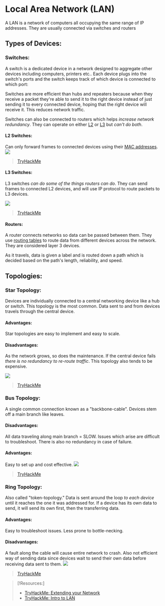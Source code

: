 
# Local Area Network (LAN)
A LAN is a network of computers all occupying the same range of IP addresses. They are usually connected via switches and routers

## Types of Devices:
### Switches:
A switch is a dedicated device in a network designed to aggregate other devices including computers, printers etc.. Each device plugs into the switch's ports and the switch keeps track of which device is connected to which port:

Switches are more efficient than hubs and repeaters because when they receive a packet they're able to send it to the right device instead of just sending it to every connected device, hoping that the right device will receive it. This reduces network traffic.

Switches can also be connected to routers which helps *increase network redundancy*. They can operate on either [L2](/networking/OSI/data-link-layer.md) or [L3](/networking/OSI/network-layer.md) but *can't do both*.

#### L2 Switches:
Can only forward frames to connected devices using their [MAC addresses](/networking/OSI/MAC-addresses.md).
![](/networking/networking-pics/LAN-1.png)
>	[TryHackMe](https://tryhackme.com/room/extendingyournetwork)

#### L3 Switches:
L3 switches *can do some of the things routers can do*. They can send frames to connected L2 devices, and will use IP protocol to route packets to L3 devices.

![](/networking/networking-pics/LAN-2.png) 
>	[TryHackMe](https://tryhackme.com/room/extendingyournetwork)

#### Routers:
A router connects networks so data can be passed between them. They use [routing tables](/networking/routing/routing-table.md) to route data from different devices across the network. They are considered layer 3 devices.

As it travels, data is given a label and is routed down a path which is decided based on the path's length, reliability, and speed.

## Topologies:
### Star Topology:
Devices are individually connected to a central networking device like a hub or switch. This topology is the most common. Data sent to and from devices travels through the central device.

#### Advantages:
Star topologies are easy to implement and easy to scale.

#### Disadvantages:
As the network grows, so does the maintenance. If the central device fails *there is no redundancy to re-route traffic*. This topology also tends to be expensive.

![](/networking/networking-pics/LAN-3.png)
>	[TryHackMe](https://tryhackme.com/room/introtolan)

### Bus Topology:
A single common connection known as a "backbone-cable". Devices stem off a main branch like leaves.

#### Disadvantages:
All data traveling along main branch = SLOW. Issues which arise are difficult to troubleshoot. There is also no redundancy in case of failure.

#### Advantages:
Easy to set up and cost effective.
![](/networking/networking-pics/LAN-4.png)
>	[TryHackMe](https://tryhackme.com/room/introtolan)


### Ring Topology:
Also called "token-topology." Data is sent around the loop *to each device* until it reaches the one it was addressed for. If a device has its own data to send, it will send its own first, then the transferring data.

#### Advantages:
Easy to troubleshoot issues. Less prone to bottle-necking.

#### Disadvantages:
A fault along the cable will cause entire network to crash. Also not efficient way of sending data since devices wait to send their own data before receiving  data sent to them.
![](/networking/networking-pics/LAN-5.png)
>	[TryHackMe](https://tryhackme.com/room/introtolan)

> [!Resources:]
> - [TryHackMe: Extending your Network](https://tryhackme.com/room/extendingyournetwork)
> - [TryHackMe: Intro to LAN](https://tryhackme.com/room/introtolan)

